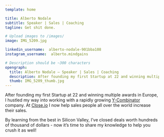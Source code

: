 ```yaml
---
template: home

title: Alberto Nodale
subtitle: Speaker | Sales | Coaching
tagline: Get shit done.

# Upload images to /images/
image: IMG_5209.jpg

linkedin_username:  alberto-nodale-901bba108
instagram_username:  alberto.mindgains

# Description should be ~300 characters
opengraph:
  title: Alberto Nodale — Speaker | Sales | Coaching
  description: After founding my first Startup at 22 and winning multiple awards in Europe, I hustled my way into a rapidly growing Y-Combinator company. Now it’s time to share my knowledge to help you crush it as well!
  thumb: IMG_5209_thumb.jpg
---
```


After founding my first Startup at 22 and winning multiple awards in Europe, I hustled my way into working with a rapidly growing [Y-Combinator](https://www.ycombinator.com/) company. At [Close.io](http://close.io) I now help sales people all over the world increase their sales.

By learning from the best in Silicon Valley, I’ve closed deals worth hundreds of thousand of dollars - now it’s time to share my knowledge to help you crush it as well!
